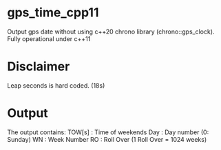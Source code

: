 # gps_time_cpp11
Output gps date without using c++20 chrono library (chrono::gps_clock). Fully operational under c++11


# Disclaimer
Leap seconds is hard coded. (18s) 


# Output
The output contains:
TOW[s] : Time of weekends
Day : Day number (0: Sunday)
WN : Week Number 
RO : Roll Over (1 Roll Over = 1024 weeks)